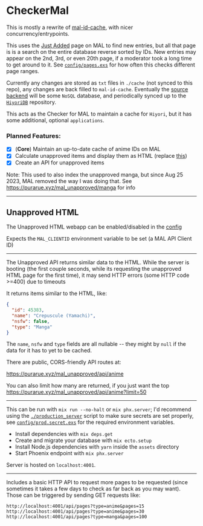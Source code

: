 # CheckerMal

This is mostly a rewrite of [mal-id-cache](https://github.com/purarue/mal-id-cache), with nicer concurrency/entrypoints.

This uses the [Just Added](https://myanimelist.net/anime.php?o=9&c%5B0%5D=a&c%5B1%5D=d&cv=2&w=1) page on MAL to find new entries, but all that page is is a search on the entire database reverse sorted by IDs. New entries may appear on the 2nd, 3rd, or even 20th page, if a moderator took a long time to get around to it. See [`config/pages.exs`](./config/pages.exs) for how often this checks different page ranges.

Currently any changes are stored as `txt` files in `./cache` (not synced to this repo), any changes are back filled to `mal-id-cache`. Eventually the [source backend](https://github.com/Hiyori-API/checker_mal/blob/master/config/config.exs#L16) will be some `NoSQL` database, and periodically synced up to the [`HiyoriDB`](https://github.com/Hiyori-API/HiyoriDB) repository.

This acts as the Checker for MAL to maintain a cache for `Hiyori`, but it has some additional, optional `applications`.

### Planned Features:

- [x] (**Core**) Maintain an up-to-date cache of anime IDs on MAL
- [x] Calculate unapproved items and display them as HTML (replace [this](https://github.com/purarue/mal-unapproved))
- [x] Create an API for unapproved items

Note: This used to also index the unapproved manga, but since Aug 25 2023, MAL removed the way I was doing that. See <https://purarue.xyz/mal_unapproved/manga> for info

---

## Unapproved HTML

The Unapproved HTML webapp can be enabled/disabled in the [config](config/config.exs)

Expects the `MAL_CLIENTID` environment variable to be set (a MAL API Client ID)

---

The Unapproved API returns similar data to the HTML. While the server is booting (the first couple seconds, while its requesting the unapproved HTML page for the first time), it may send HTTP errors (some HTTP code >=400) due to timeouts

It returns items similar to the HTML, like:

```json
{
  "id": 45383,
  "name": "Crepuscule (Yamachi)",
  "nsfw": false,
  "type": "Manga"
}
```

The `name`, `nsfw` and `type` fields are all nullable -- they might by `null` if the data for it has to yet to be cached.

There are public, CORS-friendly API routes at:

<https://purarue.xyz/mal_unapproved/api/anime>

You can also limit how many are returned, if you just want the top <https://purarue.xyz/mal_unapproved/api/anime?limit=50>

---

This can be run with `mix run --no-halt` or `mix phx.server`; I'd recommend using the [`./production_server`](./production_server) script to make sure secrets are set properly, see [`config/prod.secret.exs`](./config/prod.secret.exs) for the required environment variables.

- Install dependencies with `mix deps.get`
- Create and migrate your database with `mix ecto.setup`
- Install Node.js dependencies with `yarn` inside the `assets` directory
- Start Phoenix endpoint with `mix phx.server`

Server is hosted on `localhost:4001`.

---

Includes a basic HTTP API to request more pages to be requested (since sometimes it takes a few days to check as far back as you may want). Those can be triggered by sending GET requests like:

`http://localhost:4001/api/pages?type=anime&pages=15`
`http://localhost:4001/api/pages?type=anime&pages=30`
`http://localhost:4001/api/pages?type=manga&pages=100`
